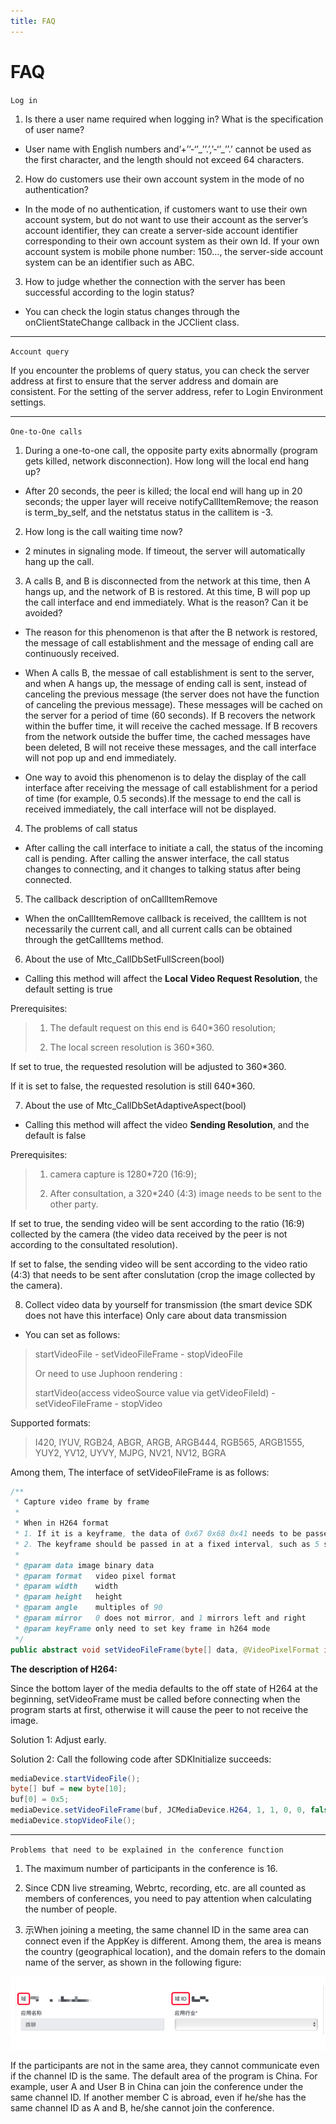 ```yaml
---
title: FAQ
---
```

# FAQ

`Log in`

1. Is there a user name required when logging in? What is the
    specification of user name?

<!-- end list -->

- User name with English numbers and’+’’-‘’\_’’.’,’-‘’\_’’.’ cannot be
    used as the first character, and the length should not exceed 64
    characters.

<!-- end list -->

2. How do customers use their own account system in the mode of no
    authentication?

<!-- end list -->

- In the mode of no authentication, if customers want to use their own
    account system, but do not want to use their account as the server’s
    account identifier, they can create a server-side account identifier
    corresponding to their own account system as their own Id. If your
    own account system is mobile phone number: 150…, the server-side
    account system can be an identifier such as ABC.

<!-- end list -->

3. How to judge whether the connection with the server has been
    successful according to the login status?

<!-- end list -->

- You can check the login status changes through the
    onClientStateChange callback in the JCClient class.

-----

`Account query`

If you encounter the problems of query status, you can check the server
address at first to ensure that the server address and domain are
consistent. For the setting of the server address, refer to
<span class="xref std std-ref">Login Environment settings</span>.

-----

`One-to-One calls`

1. During a one-to-one call, the opposite party exits abnormally
    (program gets killed, network disconnection). How long will the
    local end hang up?

<!-- end list -->

- After 20 seconds, the peer is killed; the local end will hang up in
    20 seconds; the upper layer will receive notifyCallItemRemove; the
    reason is term\_by\_self, and the netstatus status in the callitem
    is -3.

<!-- end list -->

2. How long is the call waiting time now?

<!-- end list -->

- 2 minutes in signaling mode. If timeout, the server will
    automatically hang up the call.

<!-- end list -->

3. A calls B, and B is disconnected from the network at this time, then
    A hangs up, and the network of B is restored. At this time, B will
    pop up the call interface and end immediately. What is the reason?
    Can it be avoided?

<!-- end list -->

- The reason for this phenomenon is that after the B network is
    restored, the message of call establishment and the message of
    ending call are continuously received.

- When A calls B, the messae of call establishment is sent to the
    server, and when A hangs up, the message of ending call is sent,
    instead of canceling the previous message (the server does not have
    the function of canceling the previous message). These messages will
    be cached on the server for a period of time (60 seconds). If B
    recovers the network within the buffer time, it will receive the
    cached message. If B recovers from the network outside the buffer
    time, the cached messages have been deleted, B will not receive
    these messages, and the call interface will not pop up and end
    immediately.

- One way to avoid this phenomenon is to delay the display of the call
    interface after receiving the message of call establishment for a
    period of time (for example, 0.5 seconds).If the message to end the
    call is received immediately, the call interface will not be
    displayed.

<!-- end list -->

4. The problems of call status

<!-- end list -->

- After calling the call interface to initiate a call, the status of
    the incoming call is pending. After calling the answer interface,
    the call status changes to connecting, and it changes to talking
    status after being connected.

<!-- end list -->

5. The callback description of onCallItemRemove

<!-- end list -->

- When the onCallItemRemove callback is received, the callItem is not
    necessarily the current call, and all current calls can be obtained
    through the getCallItems method.

<!-- end list -->

6. About the use of Mtc\_CallDbSetFullScreen(bool)

<!-- end list -->

- Calling this method will affect the **Local Video Request
    Resolution**, the default setting is true

Prerequisites:

>
>
>
>
> 1. The default request on this end is 640\*360 resolution;
>
> 2. The local screen resolution is 360\*360.
>
>

If set to true, the requested resolution will be adjusted to 360\*360.

If it is set to false, the requested resolution is still 640\*360.

7. About the use of Mtc\_CallDbSetAdaptiveAspect(bool)

<!-- end list -->

- Calling this method will affect the video **Sending Resolution**,
    and the default is false

Prerequisites:

>
>
>
>
> 1. camera capture is 1280\*720 (16:9);
>
> 2. After consultation, a 320\*240 (4:3) image needs to be sent to the
>     other party.
>
>

If set to true, the sending video will be sent according to the ratio
(16:9) collected by the camera (the video data received by the peer is
not according to the consultated resolution).

If set to false, the sending video will be sent according to the video
ratio (4:3) that needs to be sent after conslutation (crop the image
collected by the camera).

8. Collect video data by yourself for transmission (the smart device
    SDK does not have this interface) Only care about data transmission

<!-- end list -->

- You can set as follows:

>
>
>
>
> startVideoFile - setVideoFileFrame - stopVideoFile
>
> Or need to use Juphoon rendering :
>
> startVideo(access videoSource value via getVideoFileId) -
> setVideoFileFrame - stopVideo
>
>

Supported formats:

>
>
>
>
> I420, IYUV, RGB24, ABGR, ARGB, ARGB444, RGB565, ARGB1555, YUY2, YV12,
> UYVY, MJPG, NV21, NV12, BGRA
>
>

Among them, The interface of setVideoFileFrame is as follows:

``````java
/**
 * Capture video frame by frame
 *
 * When in H264 format
 * 1. If it is a keyframe, the data of 0x67 0x68 0x41 needs to be passed in as a frame
 * 2. The keyframe should be passed in at a fixed interval, such as 5 seconds, otherwise the video may not be displayed in the peer for a few seconds at the beginning.
 *
 * @param data image binary data
 * @param format   video pixel format
 * @param width    width
 * @param height   height
 * @param angle    multiples of 90
 * @param mirror   0 does not mirror, and 1 mirrors left and right
 * @param keyFrame only need to set key frame in h264 mode
 */
public abstract void setVideoFileFrame(byte[] data, @VideoPixelFormat int format, int width, int height, int angle, int mirror, boolean keyFrame);
``````

**The description of H264:**

Since the bottom layer of the media defaults to the off state of H264 at
the beginning, setVideoFrame must be called before connecting when the
program starts at first, otherwise it will cause the peer to not receive
the image.

Solution 1: Adjust early.

Solution 2: Call the following code after SDKInitialize succeeds:

``````java
mediaDevice.startVideoFile();
byte[] buf = new byte[10];
buf[0] = 0x5;
mediaDevice.setVideoFileFrame(buf, JCMediaDevice.H264, 1, 1, 0, 0, false);
mediaDevice.stopVideoFile();
``````

-----

`Problems that need to be explained in the conference function`

1. The maximum number of participants in the conference is 16.

2. Since CDN live streaming, Webrtc, recording, etc. are all counted as
    members of conferences, you need to pay attention when calculating
    the number of people.

3. 示When joining a meeting, the same channel ID in the same area can
    connect even if the AppKey is different. Among them, the area is
    means the country (geographical location), and the domain refers to
    the domain name of the server, as shown in the following figure:

![../../\_images/questions1.png](../../_images/questions1.png)

If the participants are not in the same area, they cannot communicate
even if the channel ID is the same. The default area of the program is
China. For example, user A and User B in China can join the conference
under the same channel ID. If another member C is abroad, even if he/she
has the same channel ID as A and B, he/she cannot join the conference.
